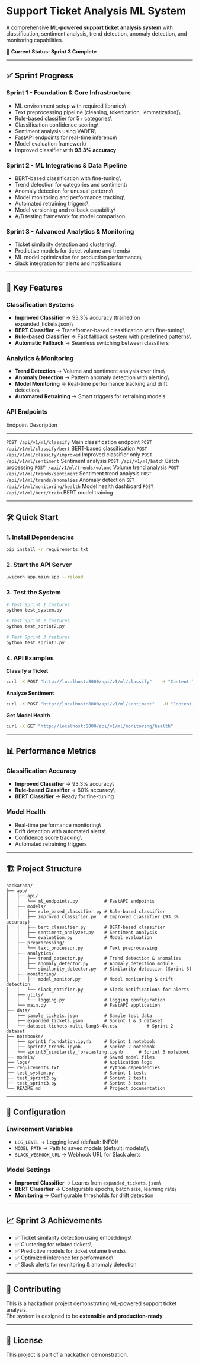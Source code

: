 # Support Ticket Analysis ML System

A comprehensive **ML-powered support ticket analysis system** with
classification, sentiment analysis, trend detection, anomaly detection,
and monitoring capabilities.

🚀 **Current Status: Sprint 3 Complete**

------------------------------------------------------------------------

## ✅ Sprint Progress

### Sprint 1 - Foundation & Core Infrastructure

-   ML environment setup with required libraries\
-   Text preprocessing pipeline (cleaning, tokenization, lemmatization)\
-   Rule-based classifier for 5+ categories\
-   Classification confidence scoring\
-   Sentiment analysis using VADER\
-   FastAPI endpoints for real-time inference\
-   Model evaluation framework\
-   Improved classifier with **93.3% accuracy**

### Sprint 2 - ML Integrations & Data Pipeline

-   BERT-based classification with fine-tuning\
-   Trend detection for categories and sentiment\
-   Anomaly detection for unusual patterns\
-   Model monitoring and performance tracking\
-   Automated retraining triggers\
-   Model versioning and rollback capability\
-   A/B testing framework for model comparison

### Sprint 3 - Advanced Analytics & Monitoring

-   Ticket similarity detection and clustering\
-   Predictive models for ticket volume and trends\
-   ML model optimization for production performance\
-   Slack integration for alerts and notifications

------------------------------------------------------------------------

## 🎯 Key Features

### Classification Systems

-   **Improved Classifier** → 93.3% accuracy (trained on
    expanded_tickets.json)\
-   **BERT Classifier** → Transformer-based classification with
    fine-tuning\
-   **Rule-based Classifier** → Fast fallback system with predefined
    patterns\
-   **Automatic Fallback** → Seamless switching between classifiers

### Analytics & Monitoring

-   **Trend Detection** → Volume and sentiment analysis over time\
-   **Anomaly Detection** → Pattern anomaly detection with alerting\
-   **Model Monitoring** → Real-time performance tracking and drift
    detection\
-   **Automated Retraining** → Smart triggers for retraining models

### API Endpoints

  Endpoint                              Description
  ------------------------------------- ------------------------------
  `POST /api/v1/ml/classify`            Main classification endpoint
  `POST /api/v1/ml/classify/bert`       BERT-based classification
  `POST /api/v1/ml/classify/improved`   Improved classifier only
  `POST /api/v1/ml/sentiment`           Sentiment analysis
  `POST /api/v1/ml/batch`               Batch processing
  `POST /api/v1/ml/trends/volume`       Volume trend analysis
  `POST /api/v1/ml/trends/sentiment`    Sentiment trend analysis
  `POST /api/v1/ml/trends/anomalies`    Anomaly detection
  `GET /api/v1/ml/monitoring/health`    Model health dashboard
  `POST /api/v1/ml/bert/train`          BERT model training

------------------------------------------------------------------------

## 🛠 Quick Start

### 1. Install Dependencies

``` bash
pip install -r requirements.txt
```

### 2. Start the API Server

``` bash
uvicorn app.main:app --reload
```

### 3. Test the System

``` bash
# Test Sprint 1 features
python test_system.py

# Test Sprint 2 features
python test_sprint2.py

# Test Sprint 3 features
python test_sprint3.py
```

### 4. API Examples

**Classify a Ticket**

``` bash
curl -X POST "http://localhost:8000/api/v1/ml/classify"   -H "Content-Type: application/json"   -d '{"text": "I was charged $50 extra on my bill"}'
```

**Analyze Sentiment**

``` bash
curl -X POST "http://localhost:8000/api/v1/ml/sentiment"   -H "Content-Type: application/json"   -d '{"text": "I love this product! It's amazing!"}'
```

**Get Model Health**

``` bash
curl -X GET "http://localhost:8000/api/v1/ml/monitoring/health"
```

------------------------------------------------------------------------

## 📊 Performance Metrics

### Classification Accuracy

-   **Improved Classifier** → 93.3% accuracy\
-   **Rule-based Classifier** → 60% accuracy\
-   **BERT Classifier** → Ready for fine-tuning

### Model Health

-   Real-time performance monitoring\
-   Drift detection with automated alerts\
-   Confidence score tracking\
-   Automated retraining triggers

------------------------------------------------------------------------

## 🏗 Project Structure

    hackathon/
    ├── app/
    │   ├── api/
    │   │   └── ml_endpoints.py          # FastAPI endpoints
    │   ├── models/
    │   │   ├── rule_based_classifier.py # Rule-based classifier
    │   │   ├── improved_classifier.py   # Improved classifier (93.3% accuracy)
    │   │   ├── bert_classifier.py       # BERT-based classifier
    │   │   ├── sentiment_analyzer.py    # Sentiment analysis
    │   │   └── evaluation.py            # Model evaluation
    │   ├── preprocessing/
    │   │   └── text_processor.py        # Text preprocessing
    │   ├── analytics/
    │   │   ├── trend_detector.py        # Trend detection & anomalies
    │   │   ├── anomaly_detector.py      # Anomaly detection module
    │   │   └── similarity_detector.py   # Similarity detection (Sprint 3)
    │   ├── monitoring/
    │   │   ├── model_monitor.py         # Model monitoring & drift detection
    │   │   └── slack_notifier.py        # Slack notifications for alerts
    │   ├── utils/
    │   │   └── logging.py               # Logging configuration
    │   └── main.py                      # FastAPI application
    ├── data/
    │   ├── sample_tickets.json          # Sample test data
    │   ├── expanded_tickets.json        # Sprint 1 & 3 dataset
    │   └── dataset-tickets-multi-lang3-4k.csv           # Sprint 2 dataset
    ├── notebooks/
    │   ├── sprint1_foundation.ipynb     # Sprint 1 notebook
    │   ├── sprint2_trends.ipynb         # Sprint 2 notebook
    │   └── sprint3_similarity_forecasting.ipynb      # Sprint 3 notebook
    ├── models/                          # Saved model files
    ├── logs/                            # Application logs
    ├── requirements.txt                 # Python dependencies
    ├── test_system.py                   # Sprint 1 tests
    ├── test_sprint2.py                  # Sprint 2 tests
    ├── test_sprint3.py                  # Sprint 3 tests
    └── README.md                        # Project documentation

------------------------------------------------------------------------

## 🔧 Configuration

### Environment Variables

-   `LOG_LEVEL` → Logging level (default: INFO)\
-   `MODEL_PATH` → Path to saved models (default: models/)\
-   `SLACK_WEBHOOK_URL` → Webhook URL for Slack alerts

### Model Settings

-   **Improved Classifier** → Learns from `expanded_tickets.json`\
-   **BERT Classifier** → Configurable epochs, batch size, learning
    rate\
-   **Monitoring** → Configurable thresholds for drift detection

------------------------------------------------------------------------

## 📈 Sprint 3 Achievements

-   ✅ Ticket similarity detection using embeddings\
-   ✅ Clustering for related tickets\
-   ✅ Predictive models for ticket volume trends\
-   ✅ Optimized inference for performance\
-   ✅ Slack alerts for monitoring & anomaly detection

------------------------------------------------------------------------

## 🤝 Contributing

This is a hackathon project demonstrating ML-powered support ticket
analysis.\
The system is designed to be **extensible and production-ready**.

------------------------------------------------------------------------

## 📄 License

This project is part of a hackathon demonstration.
